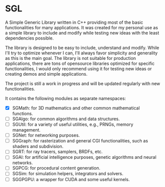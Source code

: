 # SGL
A Simple Generic Library written in C++ providing most of the basic functionalities for many applications. It was created for my personal use as a simple library to include and modify while testing new ideas with the least dependencies possible.

The library is designed to be easy to include, understand and modify. While I'll try to optimize whenever I can, I'll always favor simplicity and generality as this is the main goal. The library is not suitable for production applications, there are tons of opensource libraries optimized for specific functionalities, I would only recommend using it for testing new ideas or creating demos and simple applications.

The project is still a work in progress and will be updated regularly with new functionalities.

It contains the following modules as separate namespaces:
- [x] SGMath: for 3D mathematics and other common mathematical functions.
- [ ] SGAlgo: for common algorithms and data structures.
- [ ] SGUtil: for a variety of useful utilities, e.g., PRNGs, memory management.
- [ ] SGNet: for networking purposes.
- [ ] SGGraph: for rasterization and general CGI functionalities, such as shaders and subdivision.
- [ ] SGRT: for ray tracers, samplers, BRDFs, etc.
- [ ] SGAI: for artificial intelligence purposes, genetic algorithms and neural networks.
- [ ] SGPCG: for procedural content generation.
- [ ] SGSim: for simulation helpers, integrators and solvers.
- [ ] SGGPGPU: a wrapper for CUDA and some useful kernels.
